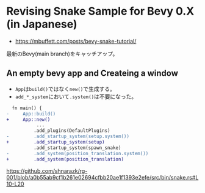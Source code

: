 # Revising Snake Sample for Bevy 0.X (in Japanese)

- https://mbuffett.com/posts/bevy-snake-tutorial/

最新のBevy(main branch)をキャッチアップ。

## **An empty bevy app** and **Createing a window**

- `App`は`build()`ではなく`new()`で生成する。
- `add_*_system`において`.system()`は不要になった。

```diff
  fn main() {
-     App::build()
+     App::new()
           ...
          .add_plugins(DefaultPlugins)
-         .add_startup_system(setup.system())
+         .add_startup_system(setup)
          .add_startup_system(spawn_snake)
-         .add_system(position_translation.system())
+         .add_system(position_translation)
```

https://github.com/shnarazk/rg-001/blob/a0b55ab9cf1b261e02694cfbb20ae1f1393e2efe/src/bin/snake.rs#L10-L20


